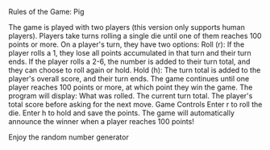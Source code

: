 Rules of the Game: Pig

The game is played with two players (this version only supports human players).
Players take turns rolling a single die until one of them reaches 100 points or more.
On a player's turn, they have two options:
Roll (r):
If the player rolls a 1, they lose all points accumulated in that turn and their turn ends.
If the player rolls a 2-6, the number is added to their turn total, and they can choose to roll again or hold.
Hold (h):
The turn total is added to the player's overall score, and their turn ends.
The game continues until one player reaches 100 points or more, at which point they win the game.
The program will display:
What was rolled.
The current turn total.
The player's total score before asking for the next move.
Game Controls
Enter r to roll the die.
Enter h to hold and save the points.
The game will automatically announce the winner when a player reaches 100 points!

Enjoy the random number generator 
